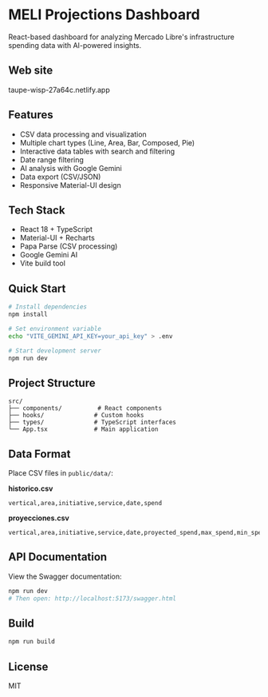 # MELI Projections Dashboard

React-based dashboard for analyzing Mercado Libre's infrastructure spending data with AI-powered insights.

## Web site
taupe-wisp-27a64c.netlify.app

## Features

- CSV data processing and visualization
- Multiple chart types (Line, Area, Bar, Composed, Pie)
- Interactive data tables with search and filtering
- Date range filtering
- AI analysis with Google Gemini
- Data export (CSV/JSON)
- Responsive Material-UI design

## Tech Stack

- React 18 + TypeScript
- Material-UI + Recharts
- Papa Parse (CSV processing)
- Google Gemini AI
- Vite build tool

## Quick Start

```bash
# Install dependencies
npm install

# Set environment variable
echo "VITE_GEMINI_API_KEY=your_api_key" > .env

# Start development server
npm run dev
```

## Project Structure

```
src/
├── components/          # React components
├── hooks/              # Custom hooks
├── types/              # TypeScript interfaces
└── App.tsx             # Main application
```

## Data Format

Place CSV files in `public/data/`:

**historico.csv**
```csv
vertical,area,initiative,service,date,spend
```

**proyecciones.csv**
```csv
vertical,area,initiative,service,date,proyected_spend,max_spend,min_spend
```

## API Documentation

View the Swagger documentation:
```bash
npm run dev
# Then open: http://localhost:5173/swagger.html
```

## Build

```bash
npm run build
```

## License

MIT